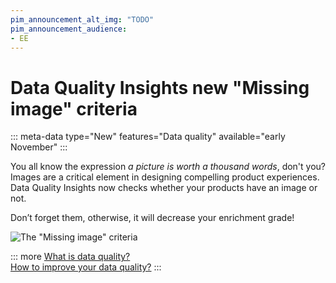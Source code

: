 ```yaml
---
pim_announcement_alt_img: "TODO"
pim_announcement_audience:
- EE
---
```


# Data Quality Insights new "Missing image" criteria
::: meta-data type="New" features="Data quality" available="early November" 
:::

You all know the expression _a picture is worth a thousand words_, don't you?  Images are a critical element in designing compelling product experiences. Data Quality Insights now checks whether your products have an image or not. 

Don’t forget them, otherwise, it will decrease your enrichment grade!

![The "Missing image" criteria](../img/TODO.png)

::: more
[What is data quality?](../articles/understand-data-quality.html)  
[How to improve your data quality?](../articles/improve-data-quality.html)
:::
